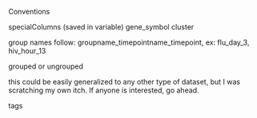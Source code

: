 Conventions

specialColumns (saved in variable)
gene_symbol
cluster

group names follow: groupname_timepointname_timepoint, ex: flu_day_3, hiv_hour_13

grouped or ungrouped

this could be easily generalized to any other type of dataset, but I was scratching my own itch. If anyone is interested, go ahead.

tags